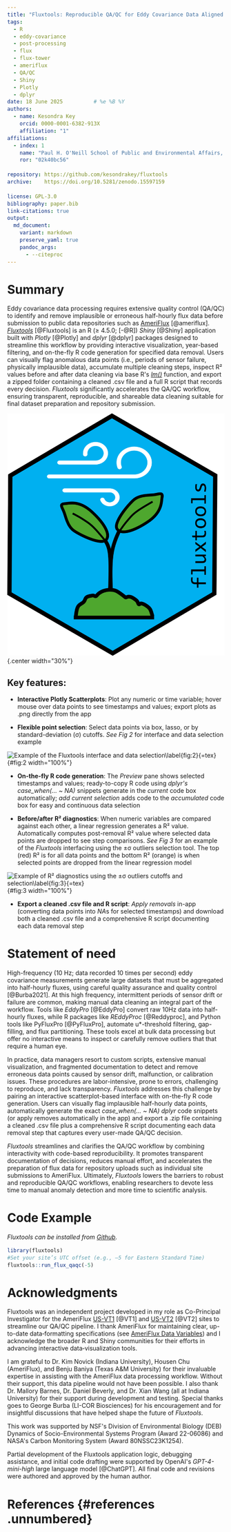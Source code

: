 ```yaml
---
title: "Fluxtools: Reproducible QA/QC for Eddy Covariance Data Aligned with AmeriFlux Submission Standards"
tags:
  - R
  - eddy-covariance
  - post-processing
  - flux
  - flux-tower
  - ameriflux
  - QA/QC
  - Shiny
  - Plotly
  - dplyr
date: 18 June 2025          # %e %B %Y
authors:
  - name: Kesondra Key
    orcid: 0000-0001-6382-913X
    affiliation: "1"
affiliations:
  - index: 1
    name: "Paul H. O'Neill School of Public and Environmental Affairs, Indiana University, Bloomington, Indiana, United States"
    ror: "02k40bc56"

repository: https://github.com/kesondrakey/fluxtools
archive:    https://doi.org/10.5281/zenodo.15597159

license: GPL-3.0
bibliography: paper.bib
link-citations: true
output:
  md_document:
    variant: markdown
    preserve_yaml: true
    pandoc_args:
      - --citeproc
---
```


# Summary

Eddy covariance data processing requires extensive quality control
(QA/QC) to identify and remove implausible or erroneous half-hourly flux
data before submission to public data repositories such as
[AmeriFlux](https://ameriflux.lbl.gov/) [@ameriflux].
[*Fluxtools*](https://github.com/kesondrakey/fluxtools) [@Fluxtools] is
an R ($\ge$ 4.5.0; [-@R]) *Shiny* [@Shiny] application built with
*Plotly* [@Plotly] and *dplyr* [@dplyr] packages designed to streamline
this workflow by providing interactive visualization, year-based
filtering, and on-the-fly R code generation for specified data removal.
Users can visually flag anomalous data points (i.e., periods of sensor
failure, physically implausible data), accumulate multiple cleaning
steps, inspect R² values before and after data cleaning via base R's
[*lm()*](https://www.rdocumentation.org/packages/stats/versions/3.6.2/topics/lm)
function, and export a zipped folder containing a cleaned .csv file and
a full R script that records every decision. *Fluxtools* significantly
accelerates the QA/QC workflow, ensuring transparent, reproducible, and
shareable data cleaning suitable for final dataset preparation and
repository submission.

![*Fluxtools* hex logo `\label{fig:1}`{=tex}](Fig1.png){.center
width="30%"}

## Key features:

-   **Interactive Plotly Scatterplots**: Plot any numeric or time
    variable; hover mouse over data points to see timestamps and values;
    export plots as .png directly from the app

-   **Flexible point selection**: Select data points via box, lasso, or
    by standard-deviation (σ) cutoffs. *See Fig 2* for interface and
    data selection example

![Example of the *Fluxtools* interface and data
selection`\label{fig:2}`{=tex}](Fig2.png){#fig:2 width="100%"}

-   **On-the-fly R code generation**: The *Preview* pane shows selected
    timestamps and values; ready-to-copy R code using *dplyr's
    case_when(... \~ NA)* snippets generate in the *current* code box
    automatically; *add current selection* adds code to the
    *accumulated* code box for easy and continuous data selection

-   **Before/after R² diagnostics**: When numeric variables are compared
    against each other, a linear regression generates a R² value.
    Automatically computes post-removal R² value where selected data
    points are dropped to see step comparisons. *See Fig 3* for an
    example of the *Fluxtools* interfacing using the ±σ outliers
    selection tool. The top (red) R² is for all data points and the
    bottom R² (orange) is when selected points are dropped from the
    linear regression model

![Example of R² diagnostics using the ±σ outliers cutoffs and
selection`\label{fig:3}`{=tex}](Fig3.png){#fig:3 width="100%"}

-   **Export a cleaned .csv file and R script**: *Apply removals* in-app
    (converting data points into *NA*s for selected timestamps) and
    download both a cleaned .csv file and a comprehensive R script
    documenting each data removal step

# Statement of need

High-frequency (10 Hz; data recorded 10 times per second) eddy
covariance measurements generate large datasets that must be aggregated
into half-hourly fluxes, using careful quality assurance and quality
control [@Burba2021]. At this high frequency, intermittent periods of
sensor drift or failure are common, making manual data cleaning an
integral part of the workflow. Tools like *EddyPro* [@EddyPro] convert
raw 10Hz data into half-hourly fluxes, while R packages like *REddyProc*
[@Reddyproc], and Python tools like PyFluxPro [@PyFluxPro], automate
u\*-threshold filtering, gap-filling, and flux partitioning. These tools
excel at bulk data processing but offer no interactive means to inspect
or carefully remove outliers that that require a human eye.

In practice, data managers resort to custom scripts, extensive manual
visualization, and fragmented documentation to detect and remove
erroneous data points caused by sensor drift, malfunction, or
calibration issues. These procedures are labor-intensive, prone to
errors, challenging to reproduce, and lack transparency. *Fluxtools*
addresses this challenge by pairing an interactive scatterplot-based
interface with on-the-fly R code generation. Users can visually flag
implausible half-hourly data points, automatically generate the exact
*case_when(... \~ NA) dplyr* code snippets (or apply removes
automatically in the app) and export a .zip file containing a cleaned
.csv file plus a comprehensive R script documenting each data removal
step that captures every user-made QA/QC decision.

*Fluxtools* streamlines and clarifies the QA/QC workflow by combining
interactivity with code-based reproducibility. It promotes transparent
documentation of decisions, reduces manual effort, and accelerates the
preparation of flux data for repository uploads such as individual site
submissions to AmeriFlux. Ultimately, *Fluxtools* lowers the barriers to
robust and reproducible QA/QC workflows, enabling researchers to devote
less time to manual anomaly detection and more time to scientific
analysis.

# Code Example

*Fluxtools can be installed from
[Github](https://github.com/kesondrakey/fluxtools).*

``` r
library(fluxtools)
#Set your site’s UTC offset (e.g., –5 for Eastern Standard Time)
fluxtools::run_flux_qaqc(-5)
```

# Acknowledgments

Fluxtools was an independent project developed in my role as
Co-Principal Investigator for the AmeriFlux
[US-VT1](https://ameriflux.lbl.gov/sites/siteinfo/US-VT1) [@VT1] and
[US-VT2](https://ameriflux.lbl.gov/sites/siteinfo/US-VT2) [@VT2] sites
to streamline our QA/QC pipeline. I thank AmeriFlux for maintaining
clear, up-to-date data‐formatting specifications (see [AmeriFlux Data
Variables](https://ameriflux.lbl.gov/wp-content/uploads/2015/10/AmeriFlux_DataVariables.pdf))
and I acknowledge the broader R and Shiny communities for their efforts
in advancing interactive data‐visualization tools.

I am grateful to Dr. Kim Novick (Indiana University), Housen Chu
(AmeriFlux), and Benju Baniya (Texas A&M University) for their
invaluable expertise in assisting with the AmeriFlux data processing
workflow. Without their support, this data pipeline would not have been
possible. I also thank Dr. Mallory Barnes, Dr. Daniel Beverly, and
Dr. Xian Wang (all at Indiana University) for their support during
development and testing. Special thanks goes to George Burba (LI-COR
Biosciences) for his encouragement and for insightful discussions that
have helped shape the future of *Fluxtools*.

This work was supported by NSF's Division of Environmental Biology (DEB)
Dynamics of Socio-Environmental Systems Program (Award 22-06086) and
NASA's Carbon Monitoring System (Award 80NSSC23K1254).

Partial development of the Fluxtools application logic, debugging
assistance, and initial code drafting were supported by OpenAI's
*GPT-4-mini-high* large language model [@ChatGPT]. All final code and
revisions were authored and approved by the human author.

# References {#references .unnumbered}
